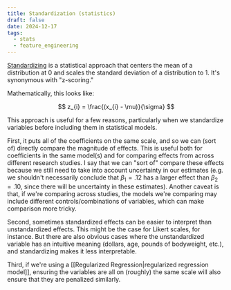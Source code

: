 ```yaml
---
title: Standardization (statistics)
draft: false
date: 2024-12-17
tags:
  - stats
  - feature_engineering
---
```

[Standardizing](https://en.wikipedia.org/wiki/Standard_score) is a statistical approach that centers the mean of a distribution at 0 and scales the standard deviation of a distribution to 1. It's synonymous with "z-scoring."

Mathematically, this looks like:

$$
z_{i} = \frac{(x_{i} - \mu)}{\sigma}
$$

This approach is useful for a few reasons, particularly when we standardize variables before including them in statistical models.

First, it puts all of the coefficients on the same scale, and so we can (sort of) directly compare the magnitude of effects. This is useful both for coefficients in the same model(s) and for comparing effects from across different research studies. I say that we can "sort of" compare these effects because we still need to take into account uncertainty in our estimates (e.g. we shouldn't necessarily conclude that $\beta_{1} = .12$ has a larger effect than $\beta_2 = .10$, since there will be uncertainty in these estimates). Another caveat is that, if we're comparing across studies, the models we're comparing may include different controls/combinations of variables, which can make comparison more tricky.

Second, sometimes standardized effects can be easier to interpret than unstandardized effects. This might be the case for Likert scales, for instance. But there are also obvious cases where the unstandardized variable has an intuitive meaning (dollars, age, pounds of bodyweight, etc.), and standardizing makes it less interpretable.

Third, if we're using a [[Regularized Regression|regularized regression model]], ensuring the variables are all on (roughly) the same scale will also ensure that they are penalized similarly.

